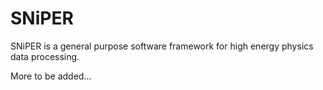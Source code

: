 # SNiPER

SNiPER is a general purpose software framework for high energy physics data processing.

More to be added...
